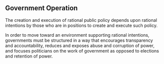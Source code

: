 ## Government Operation

The creation and execution of rational public policy depends upon rational intentions by those who are in positions to create and execute such policy.

In order to move toward an environment supporting rational intentions, governments must be structured in a way that encourages transparency and accountability, reduces and exposes abuse and corruption of power, and focuses politicians on the work of government as opposed to elections and retention of power.
